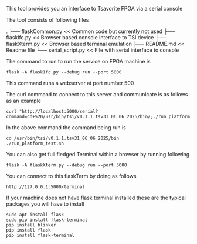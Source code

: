 This tool provides you an interface to Tsavorite FPGA via a serial console

The tool consists of following files

.
├── flaskCommon.py    << Common code but currently not used
├── flaskIfc.py       << Browser based console interface to TSI device
├── flaskXterm.py     << Browser based terminal emulation
├── README.md         << Readme file
└── serial_script.py  << File with serial interface to console


The command to run to run the service on FPGA machine is
```
flask -A flaskIfc.py --debug run --port 5000
```

This command runs a webserver at port number 500

The curl command to connect to this server and communicate is as follows as 
an example

```
curl "http://localhost:5000/serial?command=cd+%20/usr/bin/tsi/v0.1.1.tsv31_06_06_2025/bin/;./run_platform_test.sh"
```

In the above command the command being run is

```
cd /usr/bin/tsi/v0.1.1.tsv31_06_06_2025/bin
./run_platform_test.sh
```

You can also get full fledged Terminal within a browser by running following

```
flask -A flaskXterm.py --debug run --port 5000
```

You can connect to this flaskTerm by doing as follows

```
http://127.0.0.1:5000/terminal
```

If your machine does not have flask terminal installed these are the typical packages you will have to install
```
sudo apt install flask
sudo pip install flask-terminal
pip install blinker
pip install flask
pip install flask-terminal
```
